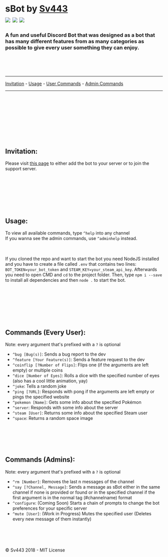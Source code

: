 # sBot by [Sv443](https://sv443.net/)<br>[![](https://img.shields.io/github/license/Sv443/sBot.svg?style=flat-square)](https://github.com/Sv443/sBot/blob/master/LICENSE) [![](https://img.shields.io/github/issues/Sv443/sBot.svg?style=flat-square)](https://github.com/Sv443/sBot/issues) [![](https://img.shields.io/github/stars/Sv443/sBot.svg?style=flat-square)](https://github.com/Sv443/sBot/)
### A fun and useful Discord Bot that was designed as a bot that has many different features from as many categories as possible to give every user something they can enjoy.

<br><br><br>

---
[Invitation](#invitation) - [Usage](#usage) - [User Commands](#commands-every-user) - [Admin Commands](#commands-admins)

---

<br><br><br><br><br><br><br><br>

## Invitation:
Please visit [this page](https://sv443.net/r/sBot) to either add the bot to your server or to join the support server.

<br><br><br><br><br><br>

## Usage:
To view all available commands, type `^help` into any channel<br>
If you wanna see the admin commands, use `^adminhelp` instead.<br><br><br>

If you cloned the repo and want to start the bot you need NodeJS installed and you have to create a file called `.env` that contains two lines: `BOT_TOKEN=your_bot_token` and `STEAM_KEY=your_steam_api_key`. Afterwards you need to open CMD and `cd` to the project folder. Then, type `npm i --save` to install all dependencies and then `node .` to start the bot.

<br><br><br><br><br><br>

## Commands (Every User):

Note: every argument that's prefixed with a `?` is optional

- `^bug [Bug(s)]`: Sends a bug report to the dev
- `^feature [Your Feature(s)]`: Sends a feature request to the dev
- `^coinflip [?Number of Flips]`: Flips one (if the arguments are left empty) or multiple coins
- `^dice [Number of Eyes]`: Rolls a dice with the specified number of eyes (also has a cool little animation, yay)
- `^joke`: Tells a random joke
- `^ping [?URL]`: Responds with pong if the arguments are left empty or pings the specified website
- `^pokemon [Name]`: Gets some info about the specified Pokémon
- `^server`: Responds with some info about the server
- `^steam [User]`: Returns some info about the specified Steam user
- `^space`: Returns a random space image

<br><br><br><br>

## Commands (Admins):

Note: every argument that's prefixed with a `?` is optional

- `^rm [Number]`: Removes the last n messages of the channel
- `^say [?Channel, Message]`: Sends a message as sBot either in the same channel if none is provided or found or in the specified channel if the first argument is in the normal tag (#channelname) format
- `^configure`: (Coming Soon) Starts a chain of prompts to change the bot preferences for your specific server
- `^mute [User]`: (Work in Progress) Mutes the specified user (Deletes every new message of them instantly)


<br><br><br><br>
© Sv443 2018 - MIT License
